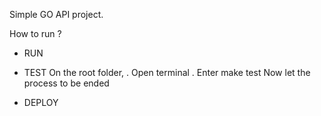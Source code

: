 Simple GO API project.

How to run ?

- RUN

- TEST
  On the root folder,
  . Open terminal
  . Enter make test
  Now let the process to be ended

- DEPLOY
